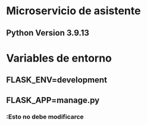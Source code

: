 # Microservicio de asistente
## Python Version 3.9.13

# Variables de entorno
## FLASK_ENV=development
## FLASK_APP=manage.py
### :Esto no debe modificarce


